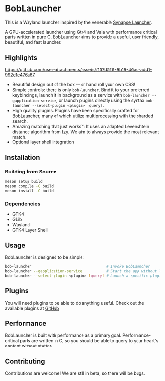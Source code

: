 # BobLauncher

This is a Wayland launcher inspired by the venerable [Synapse Launcher](https://launchpad.net/synapse-project).

A GPU-accelerated launcher using Gtk4 and Vala with performance critical parts written in pure C. BobLauncher aims to provide a useful, user friendly, beautiful, and fast launcher.

## Highlights

https://github.com/user-attachments/assets/f157d529-9b19-46ac-add1-992e1e476a67

- Beautiful design out of the box -- or hand roll your own CSS!
- Simple controls: there is only `bob-launcher`. Bind it to your preferred keybindings, launch it in background as a service with `bob-launcher --gapplication-service`, or launch plugins directly using the syntax `bob-launcher --select-plugin <plugin> [query]`.
- High quality plugins. Plugins have been specifically crafted for BobLauncher, many of which utilize multiprocessing with the sharded search.
- Amazing matching that just works™: It uses an adapted Levenshtein distance algorithm from [fzy](https://github.com/jhawthorn/fzy/blob/master/ALGORITHM.md). We aim to always provide the most relevant match.
- Optional layer shell integration

## Installation

### Building from Source

```bash
meson setup build
meson compile -C build
meson install -C build
```

### Dependencies

- GTK4
- GLib
- Wayland
- GTK4 Layer Shell

## Usage

BobLauncher is designed to be simple:

```bash
bob-launcher                                  # Invoke BobLauncher
bob-launcher --gapplication-service           # Start the app without launching the GUI
bob-launcher --select-plugin <plugin> [query] # Launch a specific plugin
```

## Plugins

You will need plugins to be able to do anything useful. Check out the available plugins at [GitHub](https://github.com/trbjo/bob-launcher-plugins)

## Performance

BobLauncher is built with performance as a primary goal. Performance-critical parts are written in C, so you should be able to query to your heart's content without stutter.

## Contributing

Contributions are welcome! We are still in beta, so there will be bugs.
